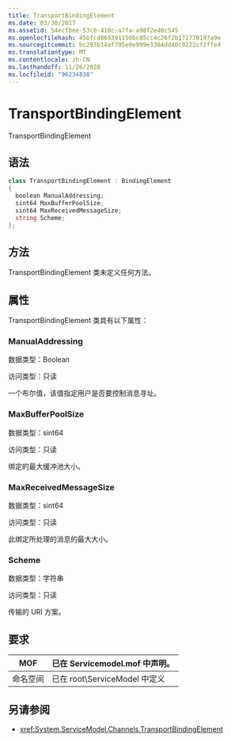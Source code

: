 ```yaml
---
title: TransportBindingElement
ms.date: 03/30/2017
ms.assetid: 54ecfbee-53c0-410c-a7fa-a98f2e40c545
ms.openlocfilehash: 45bfcd069391156bc85cc4c26f2b172770197a9e
ms.sourcegitcommit: bc293b14af795e0e999e3304dd40c0222cf2ffe4
ms.translationtype: MT
ms.contentlocale: zh-CN
ms.lasthandoff: 11/26/2020
ms.locfileid: "96234838"
---
```

# <a name="transportbindingelement"></a>TransportBindingElement

TransportBindingElement  
  
## <a name="syntax"></a>语法  
  
```csharp
class TransportBindingElement : BindingElement  
{  
  boolean ManualAddressing;  
  sint64 MaxBufferPoolSize;  
  sint64 MaxReceivedMessageSize;  
  string Scheme;  
};  
```  
  
## <a name="methods"></a>方法  

 TransportBindingElement 类未定义任何方法。  
  
## <a name="properties"></a>属性  

 TransportBindingElement 类具有以下属性：  
  
### <a name="manualaddressing"></a>ManualAddressing  

 数据类型：Boolean  
  
 访问类型：只读  
  
 一个布尔值，该值指定用户是否要控制消息寻址。  
  
### <a name="maxbufferpoolsize"></a>MaxBufferPoolSize  

 数据类型：sint64  
  
 访问类型：只读  
  
 绑定的最大缓冲池大小。  
  
### <a name="maxreceivedmessagesize"></a>MaxReceivedMessageSize  

 数据类型：sint64  
  
 访问类型：只读  
  
 此绑定所处理的消息的最大大小。  
  
### <a name="scheme"></a>Scheme  

 数据类型：字符串  
  
 访问类型：只读  
  
 传输的 URI 方案。  
  
## <a name="requirements"></a>要求  
  
|MOF|已在 Servicemodel.mof 中声明。|  
|---------|-----------------------------------|  
|命名空间|已在 root\ServiceModel 中定义|  
  
## <a name="see-also"></a>另请参阅

- <xref:System.ServiceModel.Channels.TransportBindingElement>
